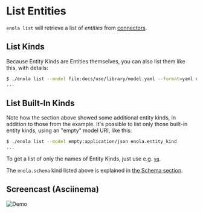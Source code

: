 <!--
    SPDX-License-Identifier: Apache-2.0

    Copyright 2023-2024 The Enola <https://enola.dev> Authors

    Licensed under the Apache License, Version 2.0 (the "License");
    you may not use this file except in compliance with the License.
    You may obtain a copy of the License at

        https://www.apache.org/licenses/LICENSE-2.0

    Unless required by applicable law or agreed to in writing, software
    distributed under the License is distributed on an "AS IS" BASIS,
    WITHOUT WARRANTIES OR CONDITIONS OF ANY KIND, either express or implied.
    See the License for the specific language governing permissions and
    limitations under the License.
-->

# List Entities

`enola list` will retrieve a list of _entities_ from [connectors](../connector/index.md).

<!--

    THIS DOESN'T ACTUALLY WORK - BECAUSE model.yaml HAS NO CONNECTORS WHICH LIST ANYTHING!

## List Books

```bash cd .././.././..
$ ./enola list --model file:docs/use/library/model.yaml demo.book
...
```
-->

## List Kinds

Because Entity Kinds are Entities themselves, you can also list them like this, with details:

```bash cd .././.././..
$ ./enola list --model file:docs/use/library/model.yaml --format=yaml enola.entity_kind
...
```

## List Built-In Kinds

Note how the section above showed some additional entity kinds, in addition to those from the example.
It's possible to list only those built-in entity kinds, using an "empty" model URI, like this:

```bash cd .././.././..
$ ./enola list --model empty:application/json enola.entity_kind
...
```

To get a list of only the names of Entity Kinds, just use e.g. [`yq`](https://github.com/mikefarah/yq).

The `enola.schema` kind listed above is explained in [the Schema section](schema.md).

## Screencast (Asciinema)

![Demo](script.svg)
